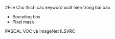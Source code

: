 

#File Chú thích các keyword xuất hiện trong bài báo

+ Bounding box
+ Pixel mask

PASCAL VOC và ImageNet ILSVRC